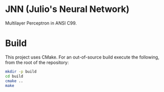 # JNN (Julio's Neural Network)

Multilayer Perceptron in ANSI C99.

# Build

This project uses CMake. For an out-of-source build execute the following, from the root of the repository:

```bash
mkdir -p build
cd build
cmake ..
make
```

